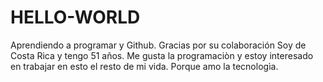 # HELLO-WORLD
Aprendiendo a programar y Github. Gracias por su colaboración
Soy de Costa Rica y tengo 51 años. Me gusta la programaciòn y estoy interesado en trabajar en esto el resto de mi vida. Porque amo la tecnologìa.







